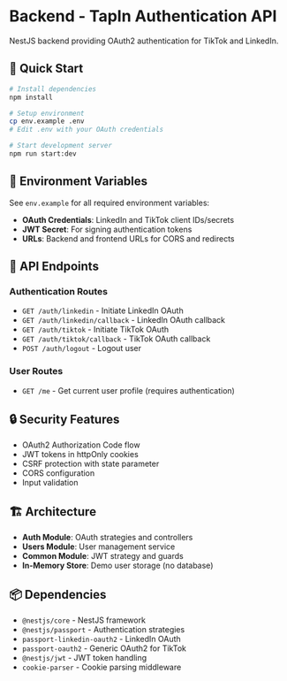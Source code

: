 # Backend - TapIn Authentication API

NestJS backend providing OAuth2 authentication for TikTok and LinkedIn.

## 🚀 Quick Start

```bash
# Install dependencies
npm install

# Setup environment
cp env.example .env
# Edit .env with your OAuth credentials

# Start development server
npm run start:dev
```

## 🔧 Environment Variables

See `env.example` for all required environment variables:

- **OAuth Credentials**: LinkedIn and TikTok client IDs/secrets
- **JWT Secret**: For signing authentication tokens
- **URLs**: Backend and frontend URLs for CORS and redirects

## 📡 API Endpoints

### Authentication Routes
- `GET /auth/linkedin` - Initiate LinkedIn OAuth
- `GET /auth/linkedin/callback` - LinkedIn OAuth callback
- `GET /auth/tiktok` - Initiate TikTok OAuth  
- `GET /auth/tiktok/callback` - TikTok OAuth callback
- `POST /auth/logout` - Logout user

### User Routes
- `GET /me` - Get current user profile (requires authentication)

## 🔒 Security Features

- OAuth2 Authorization Code flow
- JWT tokens in httpOnly cookies
- CSRF protection with state parameter
- CORS configuration
- Input validation

## 🏗️ Architecture

- **Auth Module**: OAuth strategies and controllers
- **Users Module**: User management service
- **Common Module**: JWT strategy and guards
- **In-Memory Store**: Demo user storage (no database)

## 📦 Dependencies

- `@nestjs/core` - NestJS framework
- `@nestjs/passport` - Authentication strategies
- `passport-linkedin-oauth2` - LinkedIn OAuth
- `passport-oauth2` - Generic OAuth2 for TikTok
- `@nestjs/jwt` - JWT token handling
- `cookie-parser` - Cookie parsing middleware
